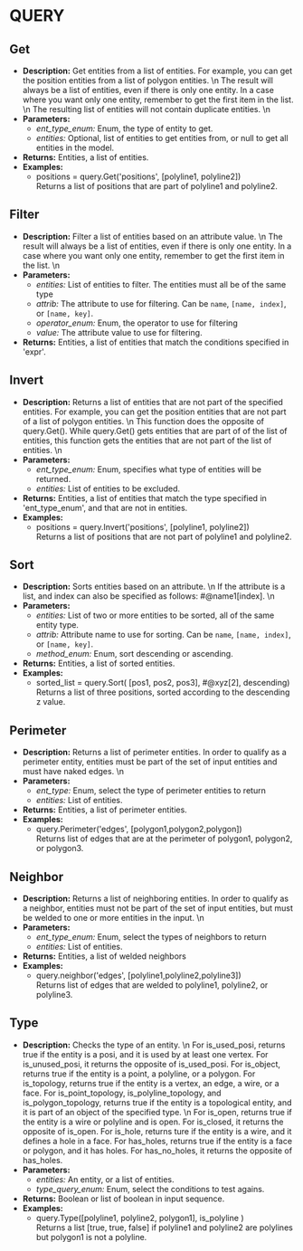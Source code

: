 # QUERY    

## Get  
* **Description:** Get entities from a list of entities.
For example, you can get the position entities from a list of polygon entities.
\n
The result will always be a list of entities, even if there is only one entity.
In a case where you want only one entity, remember to get the first item in the list.
\n
The resulting list of entities will not contain duplicate entities.
\n  
* **Parameters:**  
  * *ent_type_enum:* Enum, the type of entity to get.  
  * *entities:* Optional, list of entities to get entities from, or null to get all entities in the model.  
* **Returns:** Entities, a list of entities.  
* **Examples:**  
  * positions = query.Get('positions', [polyline1, polyline2])  
    Returns a list of positions that are part of polyline1 and polyline2.
  
  
## Filter  
* **Description:** Filter a list of entities based on an attribute value.
\n
The result will always be a list of entities, even if there is only one entity.
In a case where you want only one entity, remember to get the first item in the list.
\n  
* **Parameters:**  
  * *entities:* List of entities to filter. The entities must all be of the same type  
  * *attrib:* The attribute to use for filtering. Can be `name`, `[name, index]`, or `[name, key]`.  
  * *operator_enum:* Enum, the operator to use for filtering  
  * *value:* The attribute value to use for filtering.  
* **Returns:** Entities, a list of entities that match the conditions specified in 'expr'.  
  
## Invert  
* **Description:** Returns a list of entities that are not part of the specified entities.
For example, you can get the position entities that are not part of a list of polygon entities.
\n
This function does the opposite of query.Get().
While query.Get() gets entities that are part of of the list of entities,
this function gets the entities that are not part of the list of entities.
\n  
* **Parameters:**  
  * *ent_type_enum:* Enum, specifies what type of entities will be returned.  
  * *entities:* List of entities to be excluded.  
* **Returns:** Entities, a list of entities that match the type specified in 'ent_type_enum', and that are not in entities.  
* **Examples:**  
  * positions = query.Invert('positions', [polyline1, polyline2])  
    Returns a list of positions that are not part of polyline1 and polyline2.
  
  
## Sort  
* **Description:** Sorts entities based on an attribute.
\n
If the attribute is a list, and index can also be specified as follows: #@name1[index].
\n  
* **Parameters:**  
  * *entities:* List of two or more entities to be sorted, all of the same entity type.  
  * *attrib:* Attribute name to use for sorting. Can be `name`, `[name, index]`, or `[name, key]`.  
  * *method_enum:* Enum, sort descending or ascending.  
* **Returns:** Entities, a list of sorted entities.  
* **Examples:**  
  * sorted_list = query.Sort( [pos1, pos2, pos3], #@xyz[2], descending)  
    Returns a list of three positions, sorted according to the descending z value.
  
  
## Perimeter  
* **Description:** Returns a list of perimeter entities. In order to qualify as a perimeter entity,
entities must be part of the set of input entities and must have naked edges.
\n  
* **Parameters:**  
  * *ent_type:* Enum, select the type of perimeter entities to return  
  * *entities:* List of entities.  
* **Returns:** Entities, a list of perimeter entities.  
* **Examples:**  
  * query.Perimeter('edges', [polygon1,polygon2,polygon])  
    Returns list of edges that are at the perimeter of polygon1, polygon2, or polygon3.
  
  
## Neighbor  
* **Description:** Returns a list of neighboring entities. In order to qualify as a neighbor,
entities must not be part of the set of input entities, but must be welded to one or more entities in the input.
\n  
* **Parameters:**  
  * *ent_type_enum:* Enum, select the types of neighbors to return  
  * *entities:* List of entities.  
* **Returns:** Entities, a list of welded neighbors  
* **Examples:**  
  * query.neighbor('edges', [polyline1,polyline2,polyline3])  
    Returns list of edges that are welded to polyline1, polyline2, or polyline3.
  
  
## Type  
* **Description:** Checks the type of an entity.
\n
For is_used_posi, returns true if the entity is a posi, and it is used by at least one vertex.
For is_unused_posi, it returns the opposite of is_used_posi.
For is_object, returns true if the entity is a point, a polyline, or a polygon.
For is_topology, returns true if the entity is a vertex, an edge, a wire, or a face.
For is_point_topology, is_polyline_topology, and is_polygon_topology, returns true
if the entity is a topological entity, and it is part of an object of the specified type.
\n
For is_open, returns true if the entity is a wire or polyline and is open. For is_closed, it returns the opposite of is_open.
For is_hole, returns ture if the entity is a wire, and it defines a hole in a face.
For has_holes, returns true if the entity is a face or polygon, and it has holes.
For has_no_holes, it returns the opposite of has_holes.  
* **Parameters:**  
  * *entities:* An entity, or a list of entities.  
  * *type_query_enum:* Enum, select the conditions to test agains.  
* **Returns:** Boolean or list of boolean in input sequence.  
* **Examples:**  
  * query.Type([polyline1, polyline2, polygon1], is_polyline )  
    Returns a list [true, true, false] if polyline1 and polyline2 are polylines but polygon1 is not a polyline.
  
  

